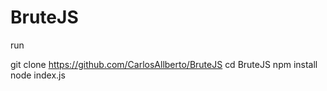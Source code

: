 # BruteJS

run

git clone https://github.com/CarlosAllberto/BruteJS
cd BruteJS
npm install
node index.js
